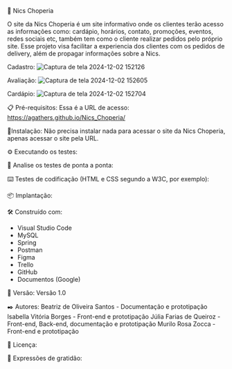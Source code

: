 🍺 Nics Choperia

O site da Nics Choperia é um site informativo onde os clientes terão acesso as informações como: cardápio, horários, contato, promoções, eventos, redes sociais etc,
também tem como o cliente realizar pedidos pelo próprio site. Esse projeto visa facilitar a experiencia dos clientes com os pedidos de delivery, além de propagar informações sobre a Nics.

Cadastro:
![Captura de tela 2024-12-02 152126](https://github.com/user-attachments/assets/e8489a5b-f8b9-47fb-87bd-7077e5616a70)

Avaliação: 
![Captura de tela 2024-12-02 152605](https://github.com/user-attachments/assets/c034f4e0-7090-443e-a9a7-891f609d3c7b)

Cardápio:
![Captura de tela 2024-12-02 152704](https://github.com/user-attachments/assets/2b606f53-de1c-43df-a731-96c3840606a1)
 
📋 Pré-requisitos:
Essa é a URL de acesso: https://agathers.github.io/Nics_Choperia/

🔧Instalação:
Não precisa instalar nada para acessar o site da Nics Choperia, apenas acessar o site pela URL.

⚙️ Executando os testes:

🔩 Analise os testes de ponta a ponta:

⌨️ Testes de codificação (HTML e CSS segundo a W3C, por exemplo):

📦 Implantação:
 
🛠️ Construído com:
- Visual Studio Code
- MySQL
- Spring
- Postman
- Figma
- Trello
- GitHub
- Documentos (Google)
  
📌 Versão:
Versão 1.0

✒️ Autores:
Beatriz de Oliveira Santos - Documentação e prototipação
Isabella Vitória Borges - Front-end e prototipação
Júlia Farias de Queiroz - Front-end, Back-end, documentação e prototipação
Murilo Rosa Zocca - Front-end e prototipação

📄 Licença:

🎁 Expressões de gratidão:
